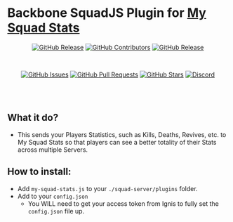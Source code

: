 # Backbone SquadJS Plugin for [My Squad Stats](https://mysquadstats.com)
<div align="center">

[![GitHub Release](https://img.shields.io/github/release/IgnisAlienus/SquadJS-My-Squad-Stats.svg?style=flat-square)](https://github.com/IgnisAlienus/SquadJS-My-Squad-Stats/releases)
[![GitHub Contributors](https://img.shields.io/github/contributors/IgnisAlienus/SquadJS-My-Squad-Stats.svg?style=flat-square)](https://github.com/IgnisAlienus/SquadJS-My-Squad-Stats/graphs/contributors)
[![GitHub Release](https://img.shields.io/github/license/IgnisAlienus/SquadJS-My-Squad-Stats.svg?style=flat-square)](https://github.com/IgnisAlienus/SquadJS-My-Squad-Stats/blob/master/LICENSE)

<br>

[![GitHub Issues](https://img.shields.io/github/issues/IgnisAlienus/SquadJS-My-Squad-Stats.svg?style=flat-square)](https://github.com/IgnisAlienus/SquadJS-My-Squad-Stats/issues)
[![GitHub Pull Requests](https://img.shields.io/github/issues-pr-raw/IgnisAlienus/SquadJS-My-Squad-Stats.svg?style=flat-square)](https://github.com/IgnisAlienus/SquadJS-My-Squad-Stats/pulls)
[![GitHub Stars](https://img.shields.io/github/stars/IgnisAlienus/SquadJS-My-Squad-Stats.svg?style=flat-square)](https://github.com/IgnisAlienus/SquadJS-My-Squad-Stats/stargazers)
[![Discord](https://img.shields.io/discord/1174357658971668551.svg?style=flat-square&logo=discord)](https://discord.gg/HV9VGqmPRq)

<br><br>
</div>

## What it do?
- This sends your Players Statistics, such as Kills, Deaths, Revives, etc. to My Squad Stats so that players can see a better totality of their Stats across multiple Servers.

## How to install:
- Add `my-squad-stats.js` to your `./squad-server/plugins` folder.
- Add to your `config.json`
    - You WILL need to get your access token from Ignis to fully set the `config.json` file up.